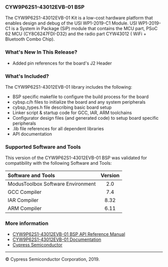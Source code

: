 ### CYW9P62S1-43012EVB-01 BSP
The CYW9P62S1-43012EVB-01 Kit is a low-cost hardware platform that enables design and debug of the USI WP1-2019-C1 Module. USI WP1-2019-C1 is a System in Package (SiP) module that contains the MCU part, PSoC 62 MCU (CY8C6247FDI-D32) and the radio part CYW43012 ( WiFi + Bluetooth Combo Chip).

### What's New In This Release?
* Added pin references for the board's J2 Header

### What's Included?
The CYW9P62S1-43012EVB-01 library includes the following:
* BSP specific makefile to configure the build process for the board
* cybsp.c/h files to initialize the board and any system peripherals
* cybsp_types.h file describing basic board setup
* Linker script & startup code for GCC, IAR, ARM toolchains
* Configurator design files (and generated code) to setup board specific peripherals
* .lib file references for all dependent libraries
* API documentation

### Supported Software and Tools
This version of the CYW9P62S1-43012EVB-01 BSP was validated for compatibility with the following Software and Tools:

| Software and Tools                        | Version |
| :---                                      | :----:  |
| ModusToolbox Software Environment         | 2.0     |
| GCC Compiler                              | 7.4     |
| IAR Compiler                              | 8.32    |
| ARM Compiler                              | 6.11    |

### More information
* [CYW9P62S1-43012EVB-01 BSP API Reference Manual][api]
* [CYW9P62S1-43012EVB-01 Documentation](http://www.cypress.com/documentation/development-kitsboards/cyw9p62s1_43012evb_01)
* [Cypress Semiconductor](http://www.cypress.com)

[api]: modules.html

---
© Cypress Semiconductor Corporation, 2019.